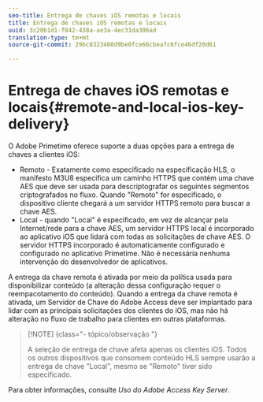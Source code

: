 ```yaml
---
seo-title: Entrega de chaves iOS remotas e locais
title: Entrega de chaves iOS remotas e locais
uuid: 3c20b1d1-f842-438a-ae3a-4ec31da306ad
translation-type: tm+mt
source-git-commit: 29bc8323460d9be0fce66cbea7c6fce46df20d61

---
```



# Entrega de chaves iOS remotas e locais{#remote-and-local-ios-key-delivery}

O Adobe Primetime oferece suporte a duas opções para a entrega de chaves a clientes iOS:

* Remoto - Exatamente como especificado na especificação HLS, o manifesto M3U8 especifica um caminho HTTPS que contém uma chave AES que deve ser usada para descriptografar os seguintes segmentos criptografados no fluxo. Quando &quot;Remoto&quot; for especificado, o dispositivo cliente chegará a um servidor HTTPS remoto para buscar a chave AES.
* Local - quando &quot;Local&quot; é especificado, em vez de alcançar pela Internet/rede para a chave AES, um servidor HTTPS local é incorporado ao aplicativo iOS que lidará com todas as solicitações de chave AES. O servidor HTTPS incorporado é automaticamente configurado e configurado no aplicativo Primetime. Não é necessária nenhuma intervenção do desenvolvedor de aplicativos.

A entrega da chave remota é ativada por meio da política usada para disponibilizar conteúdo (a alteração dessa configuração requer o reempacotamento do conteúdo). Quando a entrega da chave remota é ativada, um Servidor de Chave do Adobe Access deve ser implantado para lidar com as principais solicitações dos clientes do iOS, mas não há alteração no fluxo de trabalho para clientes em outras plataformas.

>[!NOTE] {class=&quot;- tópico/observação &quot;}
>
>A seleção de entrega de chave afeta apenas os clientes iOS. Todos os outros dispositivos que consomem conteúdo HLS sempre usarão a entrega de chave &quot;Local&quot;, mesmo se &quot;Remoto&quot; tiver sido especificado.

Para obter informações, consulte *Uso do Adobe Access Key Server*.
